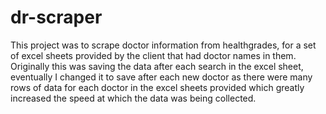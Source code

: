 # dr-scraper
This project was to scrape doctor information from healthgrades, for a set of excel sheets provided by the client that had doctor names in them.
Originally this was saving the data after each search in the excel sheet, eventually I changed it to save after each new doctor as there were many rows of data for each doctor in the excel sheets provided which greatly increased the speed at which the data was being collected. 
